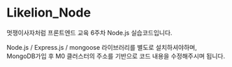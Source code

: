 # Likelion_Node
멋쟁이사자처럼 프론트엔드 교육 6주차 Node.js 실습코드입니다.

Node.js / Express.js / mongoose 라이브러리를 별도로 설치하셔야하며,
MongoDB가입 후 M0 클러스터의 주소를 기반으로 코드 내용을 수정해주시며 됩니다.
